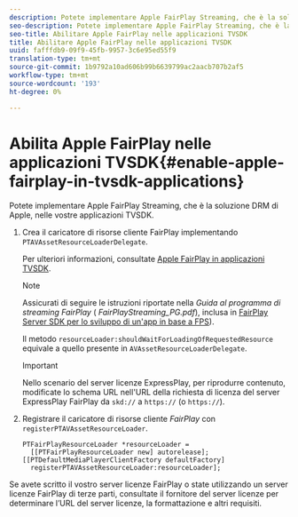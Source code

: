```yaml
---
description: Potete implementare Apple FairPlay Streaming, che è la soluzione DRM di Apple, nelle vostre applicazioni TVSDK.
seo-description: Potete implementare Apple FairPlay Streaming, che è la soluzione DRM di Apple, nelle vostre applicazioni TVSDK.
seo-title: Abilitare Apple FairPlay nelle applicazioni TVSDK
title: Abilitare Apple FairPlay nelle applicazioni TVSDK
uuid: fafffdb9-09f9-45fb-9957-3c6e95ed55f9
translation-type: tm+mt
source-git-commit: 1b9792a10ad606b99b6639799ac2aacb707b2af5
workflow-type: tm+mt
source-wordcount: '193'
ht-degree: 0%

---
```



# Abilita Apple FairPlay nelle applicazioni TVSDK{#enable-apple-fairplay-in-tvsdk-applications}

Potete implementare Apple FairPlay Streaming, che è la soluzione DRM di Apple, nelle vostre applicazioni TVSDK.

1. Crea il caricatore di risorse cliente FairPlay implementando `PTAVAssetResourceLoaderDelegate`.

   Per ulteriori informazioni, consultate [Apple FairPlay in applicazioni TVSDK](../../c-psdk-ios-1.4-drm-content-security/c-psdk-ios-1.4-apple-fairplay-tvsdk/c-psdk-ios-1.4-apple-fairplay-tvsdk.md).

   >[!NOTE]
   >
   >Assicurati di seguire le istruzioni riportate nella *Guida al programma di streaming FairPlay* ( *FairPlayStreaming_PG.pdf*), inclusa in [FairPlay Server SDK per lo sviluppo di un&#39;app in base a FPS](https://developer.apple.com/services-account/download?path=/Developer_Tools/FairPlay_Streaming_SDK/FairPlay_Streaming_Server_SDK.zip)).

   Il metodo `resourceLoader:shouldWaitForLoadingOfRequestedResource` equivale a quello presente in `AVAssetResourceLoaderDelegate`.

   >[!IMPORTANT]
   >
   >Nello scenario del server licenze ExpressPlay, per riprodurre contenuto, modificate lo schema URL nell&#39;URL della richiesta di licenza del server ExpressPlay FairPlay da `skd://` a `https://` (o `https://`).

1. Registrare il caricatore di risorse cliente *FairPlay* con `registerPTAVAssetResourceLoader`.

   ```
   PTFairPlayResourceLoader *resourceLoader =  
     [[PTFairPlayResourceLoader new] autorelease];  
   [[PTDefaultMediaPlayerClientFactory defaultFactory]  
     registerPTAVAssetResourceLoader:resourceLoader];
   ```

Se avete scritto il vostro server licenze FairPlay o state utilizzando un server licenze FairPlay di terze parti, consultate il fornitore del server licenze per determinare l’URL del server licenze, la formattazione e altri requisiti.
